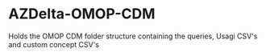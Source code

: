 # AZDelta-OMOP-CDM
Holds the OMOP CDM folder structure containing the queries, Usagi CSV's and custom concept CSV's
